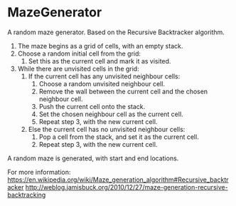 # MazeGenerator
A random maze generator. Based on the Recursive Backtracker algorithm.

1. The maze begins as a grid of cells, with an empty stack.
2. Choose a random initial cell from the grid:
   1. Set this as the current cell and mark it as visited.
3. While there are unvisited cells in the grid:
   1. If the current cell has any unvisited neighbour cells:
      1. Choose a random unvisited neighbour cell.
      2. Remove the wall between the current cell and the chosen neighbour cell.
      3. Push the current cell onto the stack.
      4. Set the chosen neighbour cell as the current cell.
      5. Repeat step 3, with the new current cell.
   2. Else the current cell has no unvisited neighbour cells:
      1. Pop a cell from the stack, and set it as the current cell.
      2. Repeat step 3, with the new current cell.

A random maze is generated, with start and end locations.

For more information:
https://en.wikipedia.org/wiki/Maze_generation_algorithm#Recursive_backtracker
http://weblog.jamisbuck.org/2010/12/27/maze-generation-recursive-backtracking

